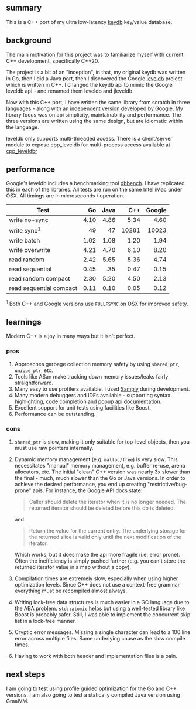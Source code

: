 ## summary

This is a C++ port of my ultra low-latency [keydb](https://github.com/robaho/leveldb) key/value database.

## background

The main motivation for this project was to familiarize myself with current C++ development, specifically C++20.

The project is a bit of an "inception", in that, my original keydb was written in Go, then I did a Java port, then I discovered the Google [leveldb](https://github.com/google/leveldb/tree/068d5ee1a3ac40dabd00d211d5013af44be55bea) project - which is written in C++. I changed the keydb api to mimic the Google leveldb api - and renamed them leveldb and jleveldb.

Now with this C++ port, I have written the same library from scratch in three languages - along with an independent version developed by Google. My library focus was on api simplicity, maintainability and performance. The three versions are written using the same design, but are idiomatic within the language.

leveldb only supports multi-threaded access. There is a client/server module to expose cpp_leveldb for multi-process access available at [cpp_leveldbr](https://github.com/robaho/cpp_leveldbr)

## performance

Google's leveldb includes a benchmarking tool [dbbench](https://github.com/google/leveldb/blob/068d5ee1a3ac40dabd00d211d5013af44be55bea/benchmarks/db_bench.cc). I have replicated this in each of the libraries. All tests are run on the same Intel iMac under OSX. All timings are in microseconds / operation.

| Test | Go     | Java | C++ | Google |
| ---  | ---: | ---: | ---: | ---: |
| write no-sync | 4.10 | 4.86 | 5.34 | 4.60 |
| write sync<sup>1</sup> | 49 | 47 | 10281 | 10023 |
| write batch | 1.02 | 1.08 | 1.20 | 1.94 |
| write overwrite | 4.21 | 4.70 | 6.10 | 8.20 |
| read random | 2.42 | 5.65 | 5.36 | 4.74 |
| read sequential | 0.45 | .35 | 0.47 | 0.15 |
| read random compact | 2.30 | 5.20 | 4.50 | 2.13 |
| read sequential compact | 0.11 | 0.10 | 0.05 | 0.12 |

<sup>1</sup> Both C++ and Google versions use `FULLFSYNC` on OSX for improved safety.

## learnings

Modern C++ is a joy in many ways but it isn't perfect.

### pros

1. Approaches garbage collection memory safety by using `shared_ptr`, `unique_ptr`, etc.
1. Tools like ASan make tracking down memory issues/leaks fairly straightforward.
1. Many easy to use profilers available. I used [Samply](https://github.com/mstange/samply) during development.
1. Many modern debuggers and IDEs available - supporting syntax highlighting, code completion and popup api documentation.
1. Excellent support for unit tests using facilities like Boost.
1. Performance can be outstanding.

### cons

1. `shared_ptr` is slow, making it only suitable for top-level objects, then you must use raw pointers internally.
1. Dynamic memory management (e.g. `malloc/free`) is very slow. This necessitates "manual" memory management, e.g. buffer re-use, arena allocators, etc. The initial "clean" C++ version was nearly 3x slower than the final - much, much slower than the Go or Java versions. In order to achieve the desired performance, you end up creating "restrictive/bug-prone" apis. For instance, the Google API docs state:

    > Caller should delete the iterator when it is no longer needed.
    The returned iterator should be deleted before this db is deleted.

    and

    > Return the value for the current entry.  The underlying storage for
    the returned slice is valid only until the next modification of the iterator.

    Which works, but it does make the api more fragile (i.e. error prone). Often the inefficiency is simply pushed farther (e.g. you can't store the returned iterator value in a map without a copy).

1. Compilation times are extremely slow, especially when using higher optimization levels. Since C++ does not use a context-free grammar everything must be recompiled almost always.
1. Writing lock-free data structures is much easier in a GC language due to the [ABA problem](https://en.wikipedia.org/wiki/ABA_problem). `std::atomic` helps but using a well-tested library like Boost is probably safer. Still, I was able to implement the concurrent skip list in a lock-free manner.
1. Cryptic error messages. Missing a single character can lead to a 100 line error across multiple files. Same underlying cause as the slow compile times.
1. Having to work with both header and implementation files is a pain.

## next steps

I am going to test using profile guided optimization for the Go and C++ versions. I am also going to test a statically compiled Java version using GraalVM.
